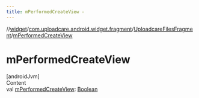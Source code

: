 ```yaml
---
title: mPerformedCreateView -
---
```

//[widget](../../index.md)/[com.uploadcare.android.widget.fragment](../index.md)/[UploadcareFilesFragment](index.md)/[mPerformedCreateView](m-performed-create-view.md)



# mPerformedCreateView  
[androidJvm]  
Content  
val [mPerformedCreateView](m-performed-create-view.md): [Boolean](https://kotlinlang.org/api/latest/jvm/stdlib/kotlin/-boolean/index.html)  



